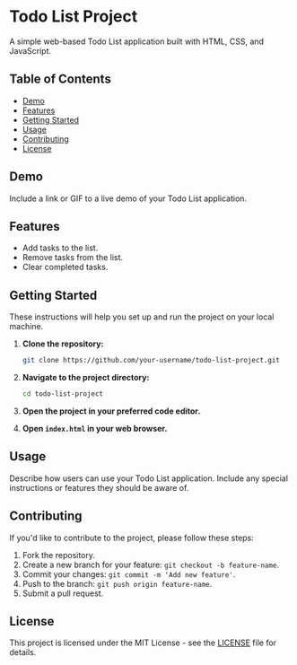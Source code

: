# Todo List Project

A simple web-based Todo List application built with HTML, CSS, and JavaScript.

## Table of Contents

- [Demo](#demo)
- [Features](#features)
- [Getting Started](#getting-started)
- [Usage](#usage)
- [Contributing](#contributing)
- [License](#license)

## Demo

Include a link or GIF to a live demo of your Todo List application.

## Features

- Add tasks to the list.
- Remove tasks from the list.
- Clear completed tasks.

## Getting Started

These instructions will help you set up and run the project on your local machine.

1. **Clone the repository:**

    ```bash
    git clone https://github.com/your-username/todo-list-project.git
    ```

2. **Navigate to the project directory:**

    ```bash
    cd todo-list-project
    ```

3. **Open the project in your preferred code editor.**

4. **Open `index.html` in your web browser.**

## Usage

Describe how users can use your Todo List application. Include any special instructions or features they should be aware of.

## Contributing

If you'd like to contribute to the project, please follow these steps:

1. Fork the repository.
2. Create a new branch for your feature: `git checkout -b feature-name`.
3. Commit your changes: `git commit -m 'Add new feature'`.
4. Push to the branch: `git push origin feature-name`.
5. Submit a pull request.

## License

This project is licensed under the MIT License - see the [LICENSE](LICENSE) file for details.
